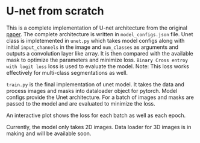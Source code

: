 # U-net from scratch

This is a complete implementation of U-net architecture from the original [paper](https://arxiv.org/pdf/1505.04597.pdf). The complete architecture is written in `model_configs.json` file. Unet class is impletemented in `unet.py` which takes model configs along with initial `input_channels` in the image and `num_classes` as arguments and outputs a convolution layer like array. It is then compared with the available mask to optimize the parameters and minimize loss. `Binary Cross entroy with logit loss` loss is used to evaluate the model. Note: This loss works effectively for multi-class segmentations as well. 

`train.py` is the final implementation of unet model. It takes the data and process images and masks into dataloader object for pytorch. Model configs provide the Unet architecture. For a batch of images and masks are passed to the model and are evaluated to minimize the loss. 


An interactive plot shows the loss for each batch as well as each epoch. 

Currently, the model only takes 2D images. Data loader for 3D images is in making and will be available soon. 